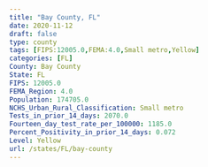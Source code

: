 ```yaml
---
title: "Bay County, FL"
date: 2020-11-12
draft: false
type: county
tags: [FIPS:12005.0,FEMA:4.0,Small metro,Yellow]
categories: [FL]
County: Bay County
State: FL
FIPS: 12005.0
FEMA_Region: 4.0
Population: 174705.0
NCHS_Urban_Rural_Classification: Small metro
Tests_in_prior_14_days: 2070.0
Fourteen_day_test_rate_per_100000: 1185.0
Percent_Positivity_in_prior_14_days: 0.072
Level: Yellow
url: /states/FL/bay-county
---
```




